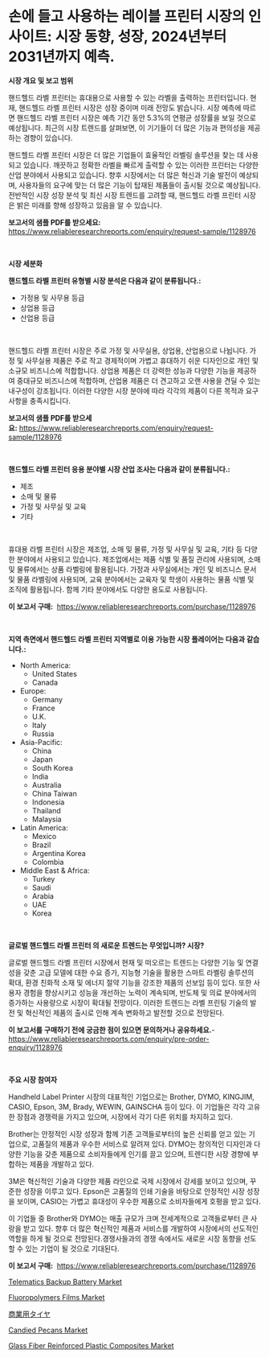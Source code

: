 <p><h1>손에 들고 사용하는 레이블 프린터 시장의 인사이트: 시장 동향, 성장, 2024년부터 2031년까지 예측.</h1></p><p><strong>시장 개요 및 보고 범위</strong></p>
<p><p>핸드헬드 라벨 프린터는 휴대용으로 사용할 수 있는 라벨을 출력하는 프린터입니다. 현재, 핸드헬드 라벨 프린터 시장은 성장 중이며 미래 전망도 밝습니다. 시장 예측에 따르면 핸드헬드 라벨 프린터 시장은 예측 기간 동안 5.3%의 연평균 성장률을 보일 것으로 예상됩니다. 최근의 시장 트렌드를 살펴보면, 이 기기들이 더 많은 기능과 편의성을 제공하는 경향이 있습니다.</p><p>핸드헬드 라벨 프린터 시장은 더 많은 기업들이 효율적인 라벨링 솔루션을 찾는 데 사용되고 있습니다. 깨끗하고 정확한 라벨을 빠르게 출력할 수 있는 이러한 프린터는 다양한 산업 분야에서 사용되고 있습니다. 향후 시장에서는 더 많은 혁신과 기술 발전이 예상되며, 사용자들의 요구에 맞는 더 많은 기능이 탑재된 제품들이 출시될 것으로 예상됩니다.전반적인 시장 성장 분석 및 최신 시장 트렌드를 고려할 때, 핸드헬드 라벨 프린터 시장은 밝은 미래를 향해 성장하고 있음을 알 수 있습니다.</p></p>
<p><strong>보고서의 샘플 PDF를 받으세요:</strong> <a href="https://www.reliableresearchreports.com/enquiry/request-sample/1128976">https://www.reliableresearchreports.com/enquiry/request-sample/1128976</a></p>
<p>&nbsp;</p>
<p><strong>시장 세분화</strong></p>
<p><strong>핸드헬드 라벨 프린터 유형별 시장 분석은 다음과 같이 분류됩니다.:</strong></p>
<p><ul><li>가정용 및 사무용 등급</li><li>상업용 등급</li><li>산업용 등급</li></ul></p>
<p>&nbsp;</p>
<p><p>핸드헬드 라벨 프린터 시장은 주로 가정 및 사무실용, 상업용, 산업용으로 나뉩니다. 가정 및 사무실용 제품은 주로 작고 경제적이며 가볍고 휴대하기 쉬운 디자인으로 개인 및 소규모 비즈니스에 적합합니다. 상업용 제품은 더 강력한 성능과 다양한 기능을 제공하여 중대규모 비즈니스에 적합하며, 산업용 제품은 더 견고하고 오랜 사용을 견딜 수 있는 내구성이 강조됩니다. 이러한 다양한 시장 분야에 따라 각각의 제품이 다른 목적과 요구 사항을 충족시킵니다.</p></p>
<p><strong>보고서의 샘플 PDF를 받으세요:</strong>&nbsp;<a href="https://www.reliableresearchreports.com/enquiry/request-sample/1128976">https://www.reliableresearchreports.com/enquiry/request-sample/1128976</a></p>
<p>&nbsp;</p>
<p><strong> 핸드헬드 라벨 프린터 응용 분야별 시장 산업 조사는 다음과 같이 분류됩니다.:</strong></p>
<p><ul><li>제조</li><li>소매 및 물류</li><li>가정 및 사무실 및 교육</li><li>기타</li></ul></p>
<p>&nbsp;</p>
<p><p>휴대용 라벨 프린터 시장은 제조업, 소매 및 물류, 가정 및 사무실 및 교육, 기타 등 다양한 분야에서 사용되고 있습니다. 제조업에서는 제품 식별 및 품질 관리에 사용되며, 소매 및 물류에서는 상품 라벨링에 활용됩니다. 가정과 사무실에서는 개인 및 비즈니스 문서 및 물품 라벨링에 사용되며, 교육 분야에서는 교육자 및 학생이 사용하는 물품 식별 및 조직에 활용됩니다. 함께 기타 분야에서도 다양한 용도로 사용됩니다.</p></p>
<p><strong>이 보고서 구매:</strong>&nbsp; <a href="https://www.reliableresearchreports.com/purchase/1128976">https://www.reliableresearchreports.com/purchase/1128976</a></p>
<p>&nbsp;</p>
<p><strong>지역 측면에서 핸드헬드 라벨 프린터 지역별로 이용 가능한 시장 플레이어는 다음과 같습니다.:</strong></p>
<p><ul>
    <li>
        North America:
        <ul>
            <li>United States</li>
            <li>Canada</li>
        </ul>
    </li>
    <li>
        Europe:
        <ul>
            <li>Germany</li>
            <li>France</li>
            <li>U.K.</li>
            <li>Italy</li>
            <li>Russia</li>
        </ul>
    </li>
    <li>
        Asia-Pacific:
        <ul>
            <li>China</li>
            <li>Japan</li>
            <li>South Korea</li>
            <li>India</li>
            <li>Australia</li>
            <li>China Taiwan</li>
            <li>Indonesia</li>
            <li>Thailand</li>
            <li>Malaysia</li>
        </ul>
    </li>
    <li>
        Latin America:
        <ul>
            <li>Mexico</li>
            <li>Brazil</li>
            <li>Argentina Korea</li>
            <li>Colombia</li>
        </ul>
    </li>
    <li>
        Middle East & Africa:
        <ul>
            <li>Turkey</li>
            <li>Saudi</li>
            <li>Arabia</li>
            <li>UAE</li>
            <li>Korea</li>
        </ul>
    </li>
    </ul></p>
<p>&nbsp;</p>
<p><strong>글로벌 핸드헬드 라벨 프린터 의 새로운 트렌드는 무엇입니까? 시장?</strong></p>
<p><p>글로벌 핸드헬드 라벨 프린터 시장에서 현재 및 떠오르는 트렌드는 다양한 기능 및 연결성을 갖춘 고급 모델에 대한 수요 증가, 지능형 기술을 활용한 스마트 라벨링 솔루션의 확대, 환경 친화적 소재 및 에너지 절약 기능을 강조한 제품의 선보임 등이 있다. 또한 사용자 경험을 향상시키고 성능을 개선하는 노력이 계속되며, 반도체 및 의료 분야에서의 증가하는 사용량으로 시장이 확대될 전망이다. 이러한 트렌드는 라벨 프린팅 기술의 발전 및 혁신적인 제품의 출시로 인해 계속 변화하고 발전할 것으로 전망된다.</p></p>
<p><strong>이 보고서를 구매하기 전에 궁금한 점이 있으면 문의하거나 공유하세요.</strong>- <a href="https://www.reliableresearchreports.com/enquiry/pre-order-enquiry/1128976">https://www.reliableresearchreports.com/enquiry/pre-order-enquiry/1128976</a></p>
<p>&nbsp;</p>
<p><strong>주요 시장 참여자</strong></p>
<p><p>Handheld Label Printer 시장의 대표적인 기업으로는 Brother, DYMO, KINGJIM, CASIO, Epson, 3M, Brady, WEWIN, GAINSCHA 등이 있다. 이 기업들은 각각 고유한 장점과 경쟁력을 가지고 있으며, 시장에서 각기 다른 위치를 차지하고 있다.</p><p>Brother는 안정적인 시장 성장과 함께 기존 고객들로부터의 높은 신뢰를 얻고 있는 기업으로, 고품질의 제품과 우수한 서비스로 알려져 있다. DYMO는 창의적인 디자인과 다양한 기능을 갖춘 제품으로 소비자들에게 인기를 끌고 있으며, 트렌디한 시장 경향에 부합하는 제품을 개발하고 있다.</p><p>3M은 혁신적인 기술과 다양한 제품 라인으로 국제 시장에서 강세를 보이고 있으며, 꾸준한 성장을 이루고 있다. Epson은 고품질의 인쇄 기술을 바탕으로 안정적인 시장 성장을 보이며, CASIO는 가볍고 휴대성이 우수한 제품으로 소비자들에게 호평을 받고 있다.</p><p>이 기업들 중 Brother와 DYMO는 매출 규모가 크며 전세계적으로 고객들로부터 큰 사랑을 받고 있다. 향후 더 많은 혁신적인 제품과 서비스를 개발하여 시장에서의 선도적인 역할을 하게 될 것으로 전망된다.경쟁사들과의 경쟁 속에서도 새로운 시장 동향을 선도할 수 있는 기업이 될 것으로 기대된다.</p></p>
<p><strong>이 보고서 구매:</strong>&nbsp;&nbsp;<a href="https://www.reliableresearchreports.com/purchase/1128976">https://www.reliableresearchreports.com/purchase/1128976</a></p>
<p><p><a href="https://three-jumbo-f6d.notion.site/Telematics-Backup-Battery-Market-Analysis-and-Market-Size-Global-Industry-Overview-Market-Segmenta-c45fe2e6f1a2412a9f89b4b1862a7326">Telematics Backup Battery Market</a></p><p><a href="https://github.com/prosalinda88/Market-Research-Report-List-3/blob/main/fluoropolymers-films-market.md">Fluoropolymers Films Market</a></p><p><a href="https://github.com/bevdtkn4419963/Market-Research-Report-List-1/blob/main/3266618545.md">商業用タイヤ</a></p><p><a href="https://view.publitas.com/reportprime-1/candied-pecans-market-analysis-and-market-size-global-industry-overview-market-segmentation-and-forecast-2024-to-2031/">Candied Pecans Market</a></p><p><a href="https://github.com/globismark/Market-Research-Report-List-2/blob/main/glass-fiber-reinforced-plastic-composites-market.md">Glass Fiber Reinforced Plastic Composites Market</a></p></p>
